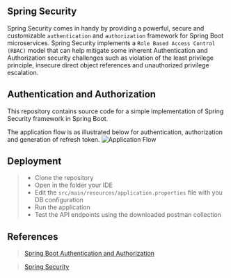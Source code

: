 ## Spring Security
Spring Security comes in handy by providing a powerful, secure and customizable `authentication` and `authorization` framework for Spring Boot microservices. Spring Security implements a `Role Based Access Control (RBAC)` model that can help mitigate some inherent Authentication and Authorization security challenges such as violation of the least privilege principle, insecure direct object references and unauthorized privilege escalation.
## Authentication and Authorization
This repository contains source code for a simple implementation of Spring Security framework in Spring Boot.

The application flow is as illustrated below for authentication, authorization and generation of refresh token.
![Application Flow](https://bmacharia.com/wp-content/uploads/2022/05/combined_flow.png)
## Deployment
> - Clone the repository
> - Open in the folder your IDE
> - Edit the `src/main/resources/application.properties` file with you DB configuration
> - Run the application
> - Test the API endpoints using the downloaded postman collection
## References
> [Spring Boot Authentication and Authorization](https://bmacharia.com/2022/05/17/spring-boot-authentication-and-authorization/)

>  [Spring Security](https://spring.io/projects/spring-security)
